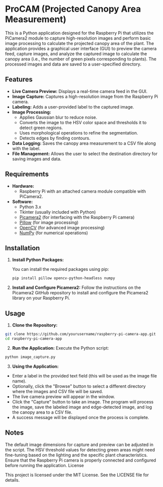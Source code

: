 # ProCAM (Projected Canopy Area Measurement)

This is a Python application designed for the Raspberry Pi that utilizes the PiCamera2 module to capture high-resolution images and perform basic image processing to calculate the projected canopy area of the plant. The application provides a graphical user interface (GUI) to preview the camera feed, capture images, and analyze the captured image to calculate the canopy area (i.e., the number of green pixels corresponding to plants). The processed images and data are saved to a user-specified directory.

## Features

- **Live Camera Preview:** Displays a real-time camera feed in the GUI.
- **Image Capture:** Captures a high-resolution image from the Raspberry Pi camera.
- **Labeling:** Adds a user-provided label to the captured image.
- **Image Processing:** 
  - Applies Gaussian blur to reduce noise.
  - Converts the image to the HSV color space and thresholds it to detect green regions.
  - Uses morphological operations to refine the segmentation.
  - Detects edges by finding contours.
- **Data Logging:** Saves the canopy area measurement to a CSV file along with the label.
- **File Management:** Allows the user to select the destination directory for saving images and data.

## Requirements

- **Hardware:**
  - Raspberry Pi with an attached camera module compatible with PiCamera2.
- **Software:**
  - Python 3.x
  - Tkinter (usually included with Python)
  - [Picamera2](https://github.com/raspberrypi/picamera2) (for interfacing with the Raspberry Pi camera)
  - [Pillow](https://python-pillow.org/) (for image processing)
  - [OpenCV](https://opencv.org/) (for advanced image processing)
  - [NumPy](https://numpy.org/) (for numerical operations)

## Installation

1. **Install Python Packages:**

   You can install the required packages using pip:
   ```bash
   pip install pillow opencv-python-headless numpy
   ```


2. **Install and Configure Picamera2:**
Follow the instructions on the Picamera2 GitHub repository to install and configure the Picamera2 library on your Raspberry Pi.


## Usage

1. **Clone the Repository:**
  ```bash
  git clone https://github.com/yourusername/raspberry-pi-camera-app.git
  cd raspberry-pi-camera-app
```
2. **Run the Application:**
  Execute the Python script:
  ```bash
  python image_capture.py
  ```

3. **Using the Application:**
  - Enter a label in the provided text field (this will be used as the image file name).
  - Optionally, click the "Browse" button to select a different directory where the images and CSV file will be saved.
  - The live camera preview will appear in the window.
  - Click the "Capture" button to take an image. The program will process the image, save the labeled image and edge-detected image, and log the canopy area to a CSV file.
  - A success message will be displayed once the process is complete.

## Notes

The default image dimensions for capture and preview can be adjusted in the script.
The HSV threshold values for detecting green areas might need fine-tuning based on the lighting and the specific plant characteristics.
Ensure that the Raspberry Pi camera is properly connected and configured before running the application.
License

This project is licensed under the MIT License. See the LICENSE file for details.

